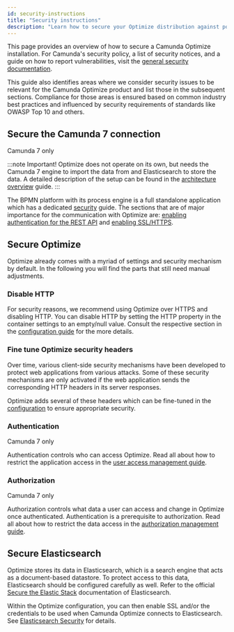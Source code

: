 ```yaml
---
id: security-instructions
title: "Security instructions"
description: "Learn how to secure your Optimize distribution against potential attacks."
---
```


This page provides an overview of how to secure a Camunda Optimize installation. For Camunda's security policy, a list of security notices, and a guide on how to report vulnerabilities, visit the [general security documentation](https://docs.camunda.org/security/).

This guide also identifies areas where we consider security issues to be relevant for the Camunda Optimize product and list those in the subsequent sections. Compliance for those areas is ensured based on common industry best practices and influenced by security requirements of standards like OWASP Top 10 and others.

## Secure the Camunda 7 connection

<span class="badge badge--platform">Camunda 7 only</span>

:::note Important!
Optimize does not operate on its own, but needs the Camunda 7 engine to import the data from and Elasticsearch to store the data. A detailed description of the setup can be found in the [architecture overview](../advanced-features/import-guide.md) guide.
:::

The BPMN platform with its process engine is a full standalone application which has a dedicated [security](https://docs.camunda.org/manual/latest/user-guide/security/) guide. The sections that are of major importance for the communication with Optimize are: [enabling authentication for the REST API](https://docs.camunda.org/manual/latest/user-guide/security/#enabling-authentication-for-the-rest-api/#enabling-authentication-for-the-rest-api) and [enabling SSL/HTTPS](https://docs.camunda.org/manual/latest/user-guide/security/#enabling-authentication-for-the-rest-api).

## Secure Optimize

Optimize already comes with a myriad of settings and security mechanism by default. In the following you will find the parts that still need manual adjustments.

### Disable HTTP

For security reasons, we recommend using Optimize over HTTPS and disabling HTTP. You can disable HTTP by setting the HTTP property in the container settings to an empty/null value. Consult the respective section in the [configuration guide](./system-configuration.md#container) for the more details.

### Fine tune Optimize security headers

Over time, various client-side security mechanisms have been developed to protect web applications from various attacks. Some of these security mechanisms are only activated if the web application sends the corresponding HTTP headers in its server responses.

Optimize adds several of these headers which can be fine-tuned in the [configuration](./system-configuration.md#security) to ensure appropriate security.

### Authentication

<span class="badge badge--platform">Camunda 7 only</span>

Authentication controls who can access Optimize. Read all about how to restrict the application access in the [user access management guide](./user-management.md).

### Authorization

<span class="badge badge--platform">Camunda 7 only</span>

Authorization controls what data a user can access and change in Optimize once authenticated. Authentication is a prerequisite to authorization. Read all about how to restrict the data access in the [authorization management guide](./authorization-management.md).

## Secure Elasticsearch

Optimize stores its data in Elasticsearch, which is a search engine that acts as a document-based datastore. To protect access to this data, Elasticsearch should be configured carefully as well. Refer to the official [Secure the Elastic Stack](https://www.elastic.co/guide/en/elasticsearch/reference/master/secure-cluster.html#secure-cluster) documentation of Elasticsearch.

Within the Optimize configuration, you can then enable SSL and/or the credentials to be used when Camunda Optimize connects to Elasticsearch. See [Elasticsearch Security](./system-configuration.md#elasticsearch-security) for details.
